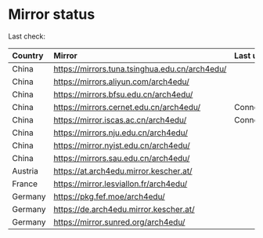 <script src="./time.js"></script>
# Mirror status
Last check: <script type="text/javascript">localize(1709553666.3158498);</script>

|Country|Mirror|Last update|
|:------|:-----|:----------|
|China|https://mirrors.tuna.tsinghua.edu.cn/arch4edu/|<script type="text/javascript">localize(1709490540);</script>|
|China|https://mirrors.aliyun.com/arch4edu/|<script type="text/javascript">localize(1709536723);</script>|
|China|https://mirrors.bfsu.edu.cn/arch4edu/|<script type="text/javascript">localize(1709536723);</script>|
|China|https://mirrors.cernet.edu.cn/arch4edu/|ConnectionError|
|China|https://mirror.iscas.ac.cn/arch4edu/|ConnectionError|
|China|https://mirrors.nju.edu.cn/arch4edu/|<script type="text/javascript">localize(1709490540);</script>|
|China|https://mirror.nyist.edu.cn/arch4edu/|<script type="text/javascript">localize(1709490540);</script>|
|China|https://mirrors.sau.edu.cn/arch4edu/|<script type="text/javascript">localize(1709536723);</script>|
|Austria|https://at.arch4edu.mirror.kescher.at/|<script type="text/javascript">localize(1709536723);</script>|
|France|https://mirror.lesviallon.fr/arch4edu/|<script type="text/javascript">localize(1709490540);</script>|
|Germany|https://pkg.fef.moe/arch4edu/|<script type="text/javascript">localize(1709536723);</script>|
|Germany|https://de.arch4edu.mirror.kescher.at/|<script type="text/javascript">localize(1709536723);</script>|
|Germany|https://mirror.sunred.org/arch4edu/|<script type="text/javascript">localize(1709536723);</script>|

<script src="./tablefilter/tablefilter.js"></script>
<script src="./table.js"></script>